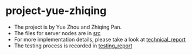 # project-yue-zhiqing

* The project is by Yue Zhou and Zhiqing Pan.
* The files for server nodes are in [src](/src)
* For more implementation details, please take a look at [technical_report](technical_report.md)
* The testing process is recorded in [testing_report](testing_report.md)
